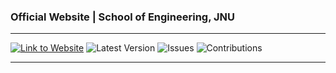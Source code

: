 ### Official Website | School of Engineering, JNU

---

[![Link to Website](https://img.shields.io/website?down_color=red&style=for-the-badge&up_color=179c52&up_message=&#10004;&url=https%3A%2F%2Fjnu-coding-club.github.io%2FSoE.Website)](https://jnu-coding-club.github.io/SoE.Website)
![Latest Version](https://img.shields.io/github/v/release/JNU-Coding-Club/SoE.Website?color=176bef&sort=semver&style=for-the-badge)
![Issues](https://img.shields.io/github/issues/JNU-Coding-Club/SoE.Website?color=f7b529&style=for-the-badge)
![Contributions](https://img.shields.io/static/v1?label=Contributions&message=Restricted&color=ff3e30&style=for-the-badge)

---